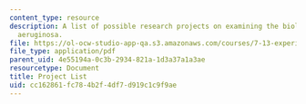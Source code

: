 ```yaml
---
content_type: resource
description: A list of possible research projects on examining the biology of Pseudomonas
  aeruginosa.
file: https://ol-ocw-studio-app-qa.s3.amazonaws.com/courses/7-13-experimental-microbial-genetics-fall-2008/cc162861fc784b2f4df7d919c1c9f9ae_MIT7_13f08_lab01_ProjectSummaries.pdf
file_type: application/pdf
parent_uid: 4e55194a-0c3b-2934-821a-1d3a37a1a3ae
resourcetype: Document
title: Project List
uid: cc162861-fc78-4b2f-4df7-d919c1c9f9ae
---
```

